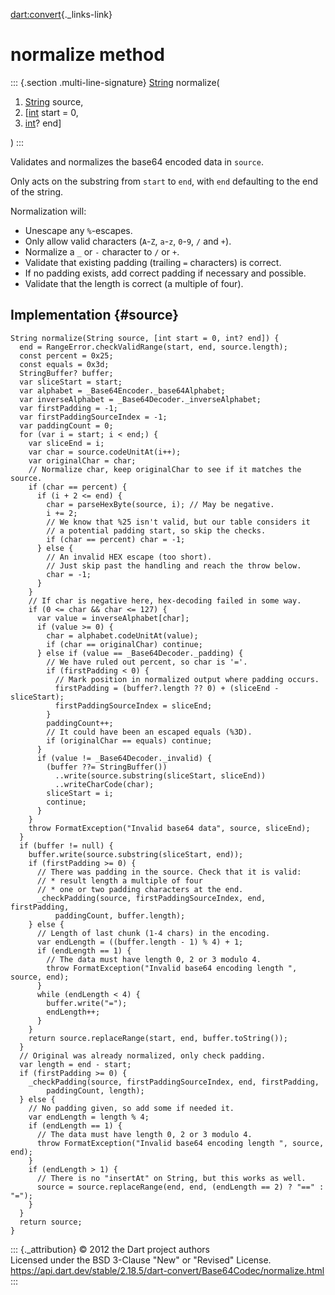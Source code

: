 [dart:convert](../../dart-convert/dart-convert-library){._links-link}

normalize method
================

::: {.section .multi-line-signature}
[String](../../dart-core/string-class) normalize(

1.  [String](../../dart-core/string-class) source,
2.  \[[int](../../dart-core/int-class) start = 0,
3.  [int](../../dart-core/int-class)? end\]

)
:::

Validates and normalizes the base64 encoded data in `source`.

Only acts on the substring from `start` to `end`, with `end` defaulting
to the end of the string.

Normalization will:

-   Unescape any `%`-escapes.
-   Only allow valid characters (`A`-`Z`, `a`-`z`, `0`-`9`, `/` and
    `+`).
-   Normalize a `_` or `-` character to `/` or `+`.
-   Validate that existing padding (trailing `=` characters) is correct.
-   If no padding exists, add correct padding if necessary and possible.
-   Validate that the length is correct (a multiple of four).

Implementation {#source}
--------------

``` {.language-dart data-language="dart"}
String normalize(String source, [int start = 0, int? end]) {
  end = RangeError.checkValidRange(start, end, source.length);
  const percent = 0x25;
  const equals = 0x3d;
  StringBuffer? buffer;
  var sliceStart = start;
  var alphabet = _Base64Encoder._base64Alphabet;
  var inverseAlphabet = _Base64Decoder._inverseAlphabet;
  var firstPadding = -1;
  var firstPaddingSourceIndex = -1;
  var paddingCount = 0;
  for (var i = start; i < end;) {
    var sliceEnd = i;
    var char = source.codeUnitAt(i++);
    var originalChar = char;
    // Normalize char, keep originalChar to see if it matches the source.
    if (char == percent) {
      if (i + 2 <= end) {
        char = parseHexByte(source, i); // May be negative.
        i += 2;
        // We know that %25 isn't valid, but our table considers it
        // a potential padding start, so skip the checks.
        if (char == percent) char = -1;
      } else {
        // An invalid HEX escape (too short).
        // Just skip past the handling and reach the throw below.
        char = -1;
      }
    }
    // If char is negative here, hex-decoding failed in some way.
    if (0 <= char && char <= 127) {
      var value = inverseAlphabet[char];
      if (value >= 0) {
        char = alphabet.codeUnitAt(value);
        if (char == originalChar) continue;
      } else if (value == _Base64Decoder._padding) {
        // We have ruled out percent, so char is '='.
        if (firstPadding < 0) {
          // Mark position in normalized output where padding occurs.
          firstPadding = (buffer?.length ?? 0) + (sliceEnd - sliceStart);
          firstPaddingSourceIndex = sliceEnd;
        }
        paddingCount++;
        // It could have been an escaped equals (%3D).
        if (originalChar == equals) continue;
      }
      if (value != _Base64Decoder._invalid) {
        (buffer ??= StringBuffer())
          ..write(source.substring(sliceStart, sliceEnd))
          ..writeCharCode(char);
        sliceStart = i;
        continue;
      }
    }
    throw FormatException("Invalid base64 data", source, sliceEnd);
  }
  if (buffer != null) {
    buffer.write(source.substring(sliceStart, end));
    if (firstPadding >= 0) {
      // There was padding in the source. Check that it is valid:
      // * result length a multiple of four
      // * one or two padding characters at the end.
      _checkPadding(source, firstPaddingSourceIndex, end, firstPadding,
          paddingCount, buffer.length);
    } else {
      // Length of last chunk (1-4 chars) in the encoding.
      var endLength = ((buffer.length - 1) % 4) + 1;
      if (endLength == 1) {
        // The data must have length 0, 2 or 3 modulo 4.
        throw FormatException("Invalid base64 encoding length ", source, end);
      }
      while (endLength < 4) {
        buffer.write("=");
        endLength++;
      }
    }
    return source.replaceRange(start, end, buffer.toString());
  }
  // Original was already normalized, only check padding.
  var length = end - start;
  if (firstPadding >= 0) {
    _checkPadding(source, firstPaddingSourceIndex, end, firstPadding,
        paddingCount, length);
  } else {
    // No padding given, so add some if needed it.
    var endLength = length % 4;
    if (endLength == 1) {
      // The data must have length 0, 2 or 3 modulo 4.
      throw FormatException("Invalid base64 encoding length ", source, end);
    }
    if (endLength > 1) {
      // There is no "insertAt" on String, but this works as well.
      source = source.replaceRange(end, end, (endLength == 2) ? "==" : "=");
    }
  }
  return source;
}
```

::: {._attribution}
© 2012 the Dart project authors\
Licensed under the BSD 3-Clause \"New\" or \"Revised\" License.\
<https://api.dart.dev/stable/2.18.5/dart-convert/Base64Codec/normalize.html>
:::
